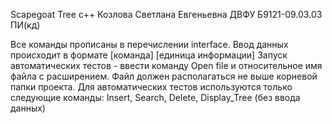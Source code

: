 Scapegoat Tree c++ 
Козлова Светлана Евгеньевна
ДВФУ Б9121-09.03.03 ПИ(кд)

Все команды прописаны в перечислении interface.
Ввод данных происходит в формате [команда] [единица информации]
Запуск автоматических тестов - ввести команду Open file и относительное имя файла с расширением. Файл должен располагаться не выше корневой папки проекта. 
Для автоматических тестов используются только следующие команды:
  Insert, 
	Search,
	Delete,
	Display_Tree (без ввода данных)
 
